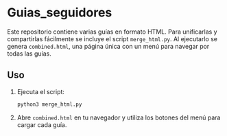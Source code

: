 # Guias_seguidores

Este repositorio contiene varias guías en formato HTML.
Para unificarlas y compartirlas fácilmente se incluye el script `merge_html.py`.
Al ejecutarlo se genera `combined.html`, una página única con un menú para navegar por todas las guías.

## Uso

1. Ejecuta el script:
   ```bash
   python3 merge_html.py
   ```
2. Abre `combined.html` en tu navegador y utiliza los botones del menú para cargar cada guía.
